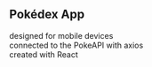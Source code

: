 ## Pokédex App
designed for mobile devices
<br>
connected to the PokeAPI with axios
<br>
created with React